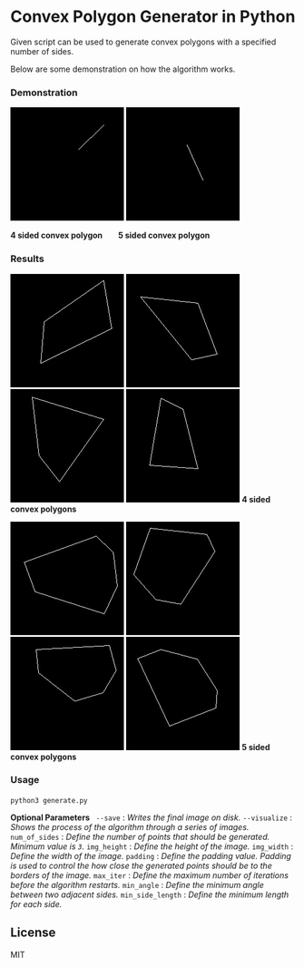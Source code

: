 ﻿# Convex Polygon Generator in Python

Given script can be used to generate convex polygons with a specified number of sides.

Below are some demonstration on how the algorithm works.

### Demonstration

![](samples/gif/4_sides.gif) 
![](samples/gif/5_sides.gif) 

**4 sided convex polygon** &nbsp;&nbsp;&nbsp;&nbsp;&nbsp;&nbsp;**5 sided convex polygon** 

### Results 
![](samples/4_sided/result0.jpg) 
![](samples/4_sided/result1.jpg) 
![](samples/4_sided/result2.jpg) 
![](samples/4_sided/result3.jpg)
**4 sided convex polygons**

![](samples/6_sided/result0.jpg) 
![](samples/6_sided/result1.jpg) 
![](samples/6_sided/result2.jpg) 
![](samples/6_sided/result3.jpg)
**5 sided convex polygons**

### Usage

`python3 generate.py `

**Optional Parameters**
` --save` : _Writes the final image on disk._
`--visualize` : _Shows the process of the algorithm through a series of images._
`num_of_sides` : _Define the number of points that should be generated. Minimum value is `3`._
`img_height` : _Define the height of the image._
`img_width` : _Define the width of the image._
`padding` : _Define the padding value. Padding is used to control the how close the generated points should be to the borders of the image._
`max_iter` : _Define the maximum number of iterations before the algorithm restarts._
`min_angle` : _Define the minimum angle between two adjacent sides._
`min_side_length` : _Define the minimum length for each side._

License
----

MIT
